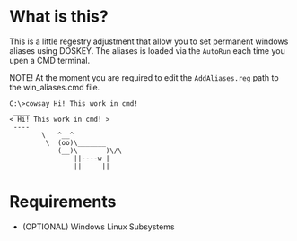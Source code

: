 # What is this?
This is a little regestry adjustment that allow you to set permanent windows aliases using DOSKEY.
The aliases is loaded via the `AutoRun` each time you upen a CMD terminal. 

NOTE! At the moment you are required to edit the `AddAliases.reg` path to the win_aliases.cmd file.


```
C:\>cowsay Hi! This work in cmd!
 ____
< Hi! This work in cmd! >
 ----
        \   ^__^
         \  (oo)\_______
            (__)\       )\/\
                ||----w |
                ||     ||
```

# Requirements
- (OPTIONAL) Windows Linux Subsystems
